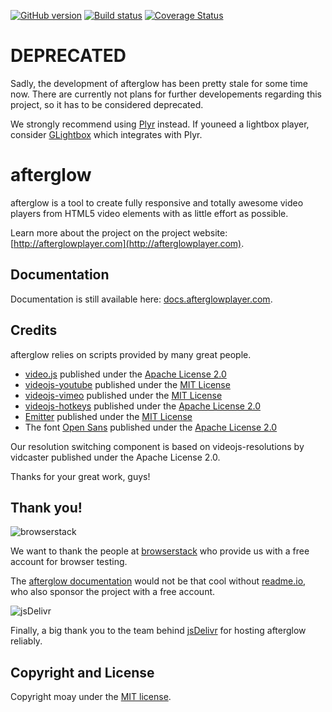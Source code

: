 [![GitHub version](https://badge.fury.io/gh/moay%2Fafterglow.svg)](http://badge.fury.io/gh/moay%2Fafterglow) [![Build status](https://travis-ci.org/moay/afterglow.svg?branch=master)](https://travis-ci.org/moay/afterglow) [![Coverage Status](https://coveralls.io/repos/moay/afterglow/badge.svg?branch=master&service=github)](https://coveralls.io/github/moay/afterglow?branch=master)

# DEPRECATED
Sadly, the development of afterglow has been pretty stale for some time now. There are currently not plans for further developements regarding this project, so it has to be considered deprecated.

We strongly recommend using [Plyr](https://github.com/sampotts/plyr) instead. If youneed a lightbox player, consider [GLightbox](https://github.com/biati-digital/glightbox) which integrates with Plyr.


# afterglow

afterglow is a tool to create fully responsive and totally awesome video players from HTML5 video elements with as little effort as possible.

Learn more about the project on the project website: [http://afterglowplayer.com](http://afterglowplayer.com).

## Documentation

Documentation is still available here: [docs.afterglowplayer.com](http://docs.afterglowplayer.com).

## Credits

afterglow relies on scripts provided by many great people.

- [video.js](http://www.videojs.com/) published under the [Apache License 2.0](https://github.com/videojs/video.js/blob/master/LICENSE)
- [videojs-youtube](https://github.com/eXon/videojs-youtube) published under the [MIT License](https://github.com/eXon/videojs-youtube/blob/master/LICENSE)
- [videojs-vimeo](https://github.com/eXon/videojs-vimeo) published under the [MIT License](https://github.com/eXon/videojs-vimeo/blob/master/LICENSE)
- [videojs-hotkeys](https://github.com/ctd1500/videojs-hotkeys) published under the [Apache License 2.0](https://github.com/ctd1500/videojs-hotkeys/blob/master/LICENSE.md)
- [Emitter](https://github.com/component/emitter) published under the [MIT License](https://github.com/component/emitter/blob/master/LICENSE)
- The font [Open Sans](https://www.google.com/fonts/specimen/Open+Sans) published under the [Apache License 2.0](http://www.apache.org/licenses/LICENSE-2.0.html)

Our resolution switching component is based on videojs-resolutions by vidcaster published under the Apache License 2.0.

Thanks for your great work, guys!

## Thank you!

![browserstack](https://afterglowplayer.com/images/browserstack.png)

We want to thank the people at [browserstack](https://browserstack.com) who provide us with a free account for browser testing.

The [afterglow documentation](http://docs.afterglowplayer.com) would not be that cool without [readme.io](http://readme.io), who also sponsor the project with a free account.

![jsDelivr](https://afterglowplayer.com/images/jsdelivr-logo.png)

Finally, a big thank you to the team behind [jsDelivr](http://jsdelivr.com) for hosting afterglow reliably.  

## Copyright and License

Copyright moay under the [MIT license](LICENSE.md).
